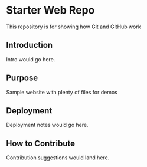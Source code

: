 # Starter Web Repo

This repository is for showing how Git and GitHub work

## Introduction

Intro would go here.

## Purpose

Sample website with plenty of files for demos

## Deployment

Deployment notes would go here.

## How to Contribute

Contribution suggestions would land here.

